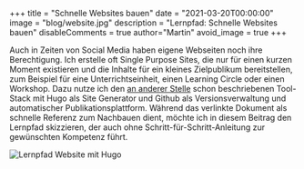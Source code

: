 +++
title = "Schnelle Websites bauen"
date = "2021-03-20T00:00:00"
image = "blog/website.jpg"
description = "Lernpfad: Schnelle Websites bauen"
disableComments = true
author="Martin"
avoid_image = true
+++

Auch in Zeiten von Social Media haben eigene Webseiten noch ihre Berechtigung. Ich erstelle oft Single Purpose Sites, die nur für einen kurzen Moment existieren und die Inhalte für ein kleines Zielpublikum bereitstellen, zum Beispiel für eine Unterrichtseinheit, einen Learning Circle oder einen Workshop. Dazu nutze ich den [an anderer Stelle](https://medium.com/@selfscrum/42-steps-from-zero-to-an-automated-github-website-built-with-hugo-2fa001827db1) schon beschriebenen Tool-Stack mit Hugo als Site Generator und Github als Versionsverwaltung und automatischer Publikationsplattform. Während das verlinkte Dokument als schnelle Referenz zum Nachbauen dient, möchte ich in diesem Beitrag den Lernpfad skizzieren, der auch ohne Schritt-für-Schritt-Anleitung zur gewünschten Kompetenz führt.

![Lernpfad Website mit Hugo](https://res.cloudinary.com/dzw4emsdt/image/upload/v1616284283/selfscrum/Architecture-Website_bauen_l91nqo.png)


